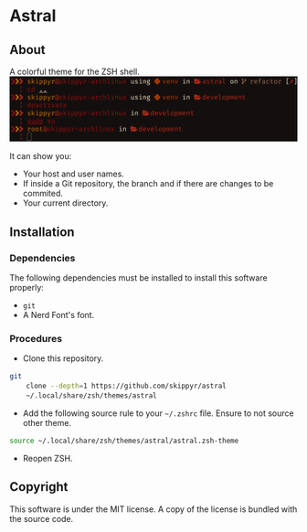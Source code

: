 # Astral
## About
A colorful theme for the ZSH shell.
![](preview.png)

It can show you:
-   Your host and user names.
-   If inside a Git repository, the branch and if there are changes to be commited.
-   Your current directory.

## Installation
### Dependencies
The following dependencies must be installed to install this software properly:
-   `git`
-   A Nerd Font's font.

### Procedures
-   Clone this repository.
```bash
git                                                                            \
    clone --depth=1 https://github.com/skippyr/astral                          \
    ~/.local/share/zsh/themes/astral
```

-   Add the following source rule to your `~/.zshrc` file. Ensure to not source other theme.
```bash
source ~/.local/share/zsh/themes/astral/astral.zsh-theme
```

-   Reopen ZSH.

## Copyright
This software is under the MIT license. A copy of the license is bundled with the source code.
